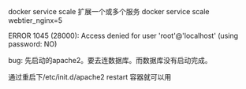 docker service scale 扩展一个或多个服务 
docker service scale webtier_nginx=5


ERROR 1045 (28000): Access denied for user 'root'@'localhost' (using password: NO)

bug: 先启动的apache2。要去连数据库。而数据库没有启动完成。

通过重启下/etc/init.d/apache2 restart 容器就可以用 